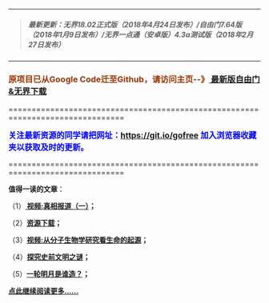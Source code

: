 ***
>##### 最新更新：无界18.02正式版（2018年4月24日发布）/自由门7.64版（2018年1月9日发布）/无界一点通（安卓版）4.3a测试版（2018年2月27日发布）
***

<h3><font color="#993300"> 原项目已从Google Code迁至Github，请访问主页--》<a href="https://github.com/sglfree/freesky/wiki/%E8%87%AA%E7%94%B1%E9%97%A8%E6%9C%80%E6%96%B0%E7%89%88%E4%B8%8B%E8%BD%BD-%E6%97%A0%E7%95%8C%E6%B5%8F%E8%A7%88%E6%9C%80%E6%96%B0%E6%AD%A3%E5%BC%8F%E7%89%88%E4%B8%8B%E8%BD%BD-%E7%BF%BB%E5%A2%99%E8%BD%AF%E4%BB%B6%E4%B8%8B%E8%BD%BD" target="_blank"> 最新版自由门&无界下载</a></font></h3>
<p>===============================================================================</p>
<font color="blue" size="3"><strong>关注最新资源的同学请把网址：<font color="#993300"><a href="https://git.io/gofree" target="_blank">https://git.io/gofree</a> </font>加入浏览器收藏夹以获取及时的更新。</strong></font>
<p>===============================================================================</p>
<p><strong>值得一读的文章</strong>：</p>
<p>（1）<strong><a href="http://d2q7xv226djz17.cloudfront.net/go.php?login=b1" target="_blank"> 视频:真相报道（一）</a>；</strong></p>
<p>（2）<strong><a href="http://d2q7xv226djz17.cloudfront.net/go.php?login=a4" target="_blank">资源下载</a>；</strong></p>
<p>（3）<strong><a href="http://d2q7xv226djz17.cloudfront.net/go.php?login=b3" target="_blank">视频:从分子生物学研究看生命的起源</a>；</strong></p>
<p>（4）<strong><a href="http://d2q7xv226djz17.cloudfront.net/go.php?login=b4" target="_blank">探究史前文明之谜</a>；</strong></p>
<p>（5）<strong><a href="http://d2q7xv226djz17.cloudfront.net/go.php?login=b6" target="_blank">一轮明月是谁造？</a>；</strong></p>
<p><strong><a href="http://d2q7xv226djz17.cloudfront.net/go.php?login=b7" target="_blank">点此继续阅读更多……</a></strong></p>

